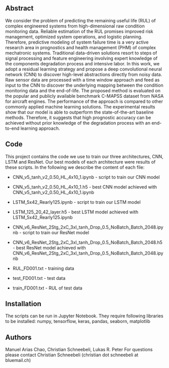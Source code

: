 ## Abstract
We consider the problem of predicting the remaining useful life (RUL) of complex engineered systems from high-dimensional raw condition monitoring data. Reliable estimation of the RUL promises improved risk management, optimized system operations, and logistic planning. Therefore, predictive modeling of system failure time is a very active research area in prognostics and health management (PHM) of complex mechatronic systems. Traditional data-driven solutions resort to steps of signal processing and feature engineering involving expert knowledge of the components degradation process and intensive labor. In this work, we adopt a residual learning strategy and propose a deep convolutional neural network (CNN) to discover high-level abstractions directly from noisy data. Raw sensor data are processed with a time window approach and feed as input to the CNN to discover the underlying mapping between the condition monitoring data and the end-of-life. The proposed method is evaluated on the popular and publicly available benchmark C-MAPSS dataset from NASA for aircraft engines. The performance of the approach is compared to other commonly applied machine learning solutions. The experimental results show that our model is able to outperform the state-of-the-art baseline methods. Therefore, it suggests that high prognostic accuracy can be achieved without prior knowledge of the degradation process with an end-to-end learning approach.

## Code
This project contains the code we use to train our three architectures, CNN, LSTM and ResNet. Our best models of each architecture were results of these scripts. In the following we describe the content of each file:


* CNN_v5_tanh_v2_0.50_HL_4x10_1.ipynb -                               script to train our CNN model

* CNN_v5_tanh_v2_0.50_HL_4x10_1.h5   -                               best CNN model achieved with CNN_v5_tanh_v2_0.50_HL_4x10_1.ipynb

* LSTM_5x42_Rearly125.ipynb         -                                script to train our LSTM model

* LSTM_125_20_42_layer.h5            -                               best LSTM model achieved with LSTM_5x42_Rearly125.ipynb

* CNN_v6_ResNet_2Stg_2xC_3xI_tanh_Drop_0.5_NoBatch_Batch_2048.ipynb - script to train our ResNet model

* CNN_v6_ResNet_2Stg_2xC_3xI_tanh_Drop_0.5_NoBatch_Batch_2048.h5   - best ResNet model achieved with CNN_v6_ResNet_2Stg_2xC_3xI_tanh_Drop_0.5_NoBatch_Batch_2048.ipynb

* RUL_FD001.txt           -                                          training data

* test_FD001.txt         -                                           test data

* train_FD001.txt           -                                        RUL of test data

## Installation
The scripts can be run in Jupyter Notebook. They require following libraries to be installed:
numpy, tensorflow, keras, pandas, seaborn, matplotlib

## Authors
Manuel Arias Chao, Christian Schneebeli, Lukas R. Peter
For questions please contact Christian Schneebeli (christian dot schneebeli at bluemail.ch)
